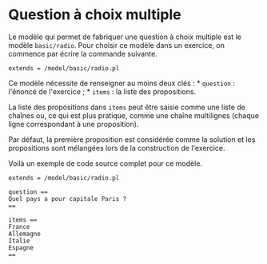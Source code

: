 # Question à choix multiple

Le modèle qui permet de fabriquer une question à choix multiple est le modèle `basic/radio`. Pour choisir ce modèle dans un exercice, on commence par écrire la commande suivante.

```
extends = /model/basic/radio.pl
```

Ce modèle nécessite de renseigner au moins deux clés :
    * `question` : l'énoncé de l'exercice ;
    * `items` : la liste des propositions.
    
La liste des propositions dans `items` peut être saisie comme une liste de chaînes ou, ce qui est plus pratique, comme une chaîne multilignes (chaque ligne correspondant à une proposition).

Par défaut, la première proposition est considérée comme la solution et les propositions sont mélangées lors de la construction de l'exercice.

Voilà un exemple de code source complet pour ce modèle.

```
extends = /model/basic/radio.pl

question ==
Quel pays a pour capitale Paris ?
==

items ==
France
Allemagne
Italie
Espagne
==
```
